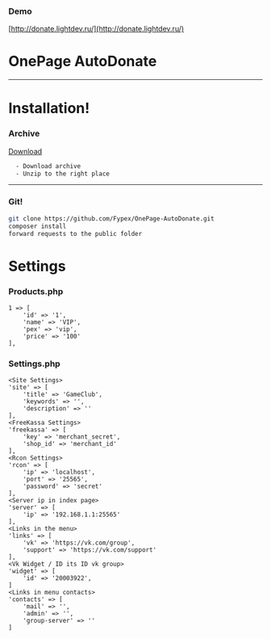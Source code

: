 ### Demo
  [http://donate.lightdev.ru/](http://donate.lightdev.ru/)
  
# OnePage AutoDonate
---
# Installation!

### Archive
[Download](http://files.ztgamers.com.ua/?dl=c6a7f53ed197a206b38b0e42476fd5bb)
```sh
  - Download archive
  - Unzip to the right place
```
---
### Git!
```sh
git clone https://github.com/Fypex/OnePage-AutoDonate.git
composer install
forward requests to the public folder
```

# Settings

### Products.php

    1 => [
        'id' => '1',
        'name' => 'VIP', 
        'pex' => 'vip',
        'price' => '100'
    ],

### Settings.php

    <Site Settings>
    'site' => [  
        'title' => 'GameClub',
        'keywords' => '',
        'description' => ''
    ],
    <FreeKassa Settings>
    'freekassa' => [
        'key' => 'merchant_secret',
        'shop_id' => 'merchant_id'
    ],
    <Rcon Settings>
    'rcon' => [
        'ip' => 'localhost',
        'port' => '25565',
        'password' => 'secret'
    ],
    <Server ip in index page>
    'server' => [
        'ip' => '192.168.1.1:25565'
    ],
    <Links in the menu>
    'links' => [
        'vk' => 'https://vk.com/group',
        'support' => 'https://vk.com/support'
    ],
    <Vk Widget / ID its ID vk group>
    'widget' => [
        'id' => '20003922',
    ]
    <Links in menu contacts>
    'contacts' => [
        'mail' => '',
        'admin' => '',
        'group-server' => ''
    ]
